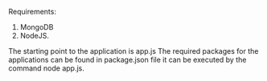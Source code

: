 Requirements: 
  1. MongoDB
  2. NodeJS.

The starting point to the application is app.js
The required packages for the applications can be found in package.json file
it can be executed by the command node app.js.
